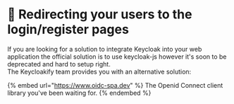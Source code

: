 # 🚀 Redirecting your users to the login/register pages

If you are looking for a solution to integrate Keycloak into your web application the official solution is to use keycloak-js however it's soon to be deprecated and hard to setup right.  \
The Keycloakify team provides you with an alternative solution: &#x20;

{% embed url="https://www.oidc-spa.dev" %}
The Openid Connect client library you've been waiting for.
{% endembed %}
